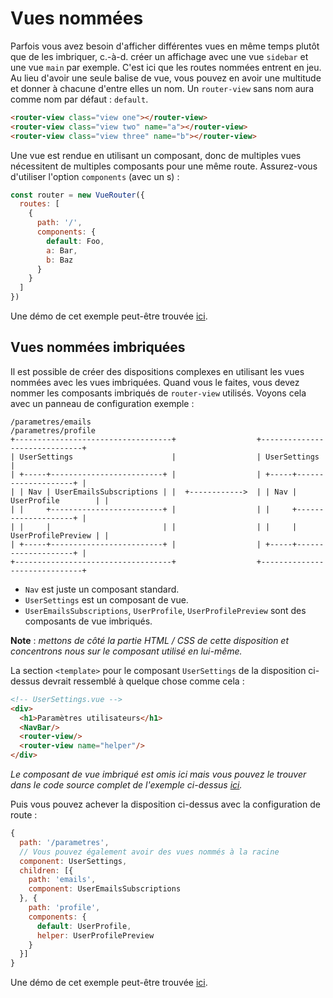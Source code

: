 # Vues nommées

Parfois vous avez besoin d'afficher différentes vues en même temps plutôt que de les imbriquer, c.-à-d. créer un affichage avec une vue `sidebar` et une vue `main` par exemple. C'est ici que les routes nommées entrent en jeu. Au lieu d'avoir une seule balise de vue, vous pouvez en avoir une multitude et donner à chacune d'entre elles un nom. Un `router-view` sans nom aura comme nom par défaut : `default`.

``` html
<router-view class="view one"></router-view>
<router-view class="view two" name="a"></router-view>
<router-view class="view three" name="b"></router-view>
```

Une vue est rendue en utilisant un composant, donc de multiples vues nécessitent de multiples composants pour une même route. Assurez-vous d'utiliser l'option `components` (avec un s) :

``` js
const router = new VueRouter({
  routes: [
    {
      path: '/',
      components: {
        default: Foo,
        a: Bar,
        b: Baz
      }
    }
  ]
})
```

Une démo de cet exemple peut-être trouvée [ici](https://jsfiddle.net/posva/6du90epg/).

## Vues nommées imbriquées

Il est possible de créer des dispositions complexes en utilisant les vues nommées avec les vues imbriquées. Quand vous le faites, vous devez nommer les composants imbriqués de `router-view` utilisés. Voyons cela avec un panneau de configuration exemple :

```
/parametres/emails                                     /parametres/profile
+-----------------------------------+                  +------------------------------+
| UserSettings                      |                  | UserSettings                 |
| +-----+-------------------------+ |                  | +-----+--------------------+ |
| | Nav | UserEmailsSubscriptions | |  +------------>  | | Nav | UserProfile        | |
| |     +-------------------------+ |                  | |     +--------------------+ |
| |     |                         | |                  | |     | UserProfilePreview | |
| +-----+-------------------------+ |                  | +-----+--------------------+ |
+-----------------------------------+                  +------------------------------+
```

- `Nav` est juste un composant standard.
- `UserSettings` est un composant de vue.
- `UserEmailsSubscriptions`, `UserProfile`, `UserProfilePreview` sont des composants de vue imbriqués.

**Note** : _mettons de côté la partie HTML / CSS de cette disposition et concentrons nous sur le composant utilisé en lui-même._

La section `<template>` pour le composant `UserSettings` de la disposition ci-dessus devrait ressemblé à quelque chose comme cela :

```html
<!-- UserSettings.vue -->
<div>
  <h1>Paramètres utilisateurs</h1>
  <NavBar/>
  <router-view/>
  <router-view name="helper"/>
</div>
```

_Le composant de vue imbriqué est omis ici mais vous pouvez le trouver dans le code source complet de l'exemple ci-dessus [ici](https://jsfiddle.net/posva/22wgksa3/)._

Puis vous pouvez achever la disposition ci-dessus avec la configuration de route :

```js
{
  path: '/parametres',
  // Vous pouvez également avoir des vues nommés à la racine
  component: UserSettings,
  children: [{
    path: 'emails',
    component: UserEmailsSubscriptions
  }, {
    path: 'profile',
    components: {
      default: UserProfile,
      helper: UserProfilePreview
    }
  }]
}
```

Une démo de cet exemple peut-être trouvée [ici](https://jsfiddle.net/posva/22wgksa3/).
